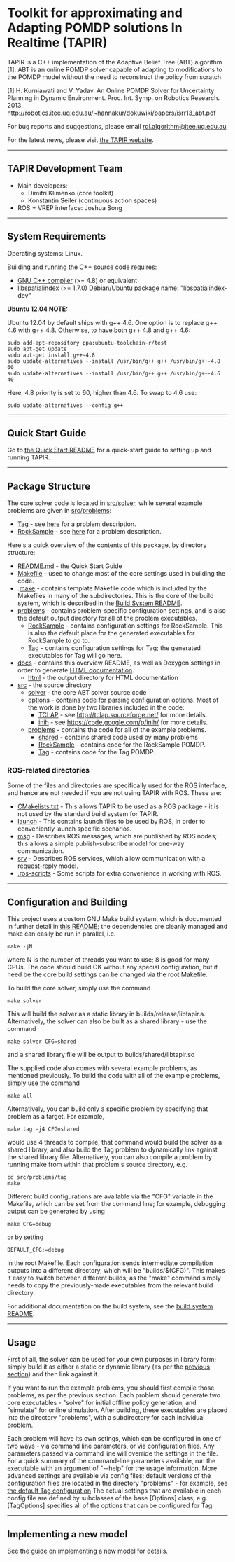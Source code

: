 Toolkit for approximating and Adapting POMDP solutions In Realtime (TAPIR)
==========================================================================

TAPIR is a C++ implementation of the Adaptive Belief Tree (ABT) algorithm \[1\].
ABT is an online POMDP solver capable of adapting to modifications to the POMDP
model without the need to reconstruct the policy from scratch.

\[1\] H. Kurniawati and V. Yadav. An Online POMDP Solver for Uncertainty Planning
in Dynamic Environment. Proc. Int. Symp. on Robotics Research. 2013.
http://robotics.itee.uq.edu.au/~hannakur/dokuwiki/papers/isrr13_abt.pdf

For bug reports and suggestions, please email rdl.algorithm@itee.uq.edu.au

For the latest news, please visit
[the TAPIR website](http://robotics.itee.uq.edu.au/~tapir).


--------------------------------------------------------------------------
TAPIR Development Team
--------------------------------------------------------------------------

- Main developers:
    * Dimitri Klimenko (core toolkit)
    * Konstantin Seiler (continuous action spaces)
- ROS + VREP interface: Joshua Song


--------------------------------------------------------------------------
System Requirements
--------------------------------------------------------------------------

Operating systems: Linux.

Building and running the C++ source code requires:

- [GNU C++ compiler](https://gcc.gnu.org) (>= 4.8) or equivalent
- [libspatialindex](http://libspatialindex.github.io) (>= 1.7.0)
	Debian/Ubuntu package name: "libspatialindex-dev"


**Ubuntu 12.04 NOTE:**

Ubuntu 12.04 by default ships with g++ 4.6. One option is to replace g++ 4.6
with g++ 4.8. Otherwise, to have both g++ 4.8 and g++ 4.6:

    sudo add-apt-repository ppa:ubuntu-toolchain-r/test
    sudo apt-get update
    sudo apt-get install g++-4.8
    sudo update-alternatives --install /usr/bin/g++ g++ /usr/bin/g++-4.8 60
    sudo update-alternatives --install /usr/bin/g++ g++ /usr/bin/g++-4.6 40

Here, 4.8 priority is set to 60, higher than 4.6. To swap to 4.6 use:

    sudo update-alternatives --config g++


--------------------------------------------------------------------------
Quick Start Guide
--------------------------------------------------------------------------

Go to [the Quick Start README][../README.md] for a quick-start guide to setting
up and running TAPIR.


--------------------------------------------------------------------------
Package Structure
--------------------------------------------------------------------------

The core solver code is located in [src/solver][../src/solver],
while several example problems are given in [src/problems][../src/problems]:

- [Tag][../src/problems/tag] - see
[here](http://www.cs.cmu.edu/~ggordon/jpineau-ggordon-thrun.ijcai03.pdf)
for a problem description.
- [RockSample][../src/problems/rocksample] - see
[here](http://arxiv.org/ftp/arxiv/papers/1207/1207.4166.pdf)
for a problem description.

Here's a quick overview of the contents of this package, by directory structure:

- [README.md][../README.md] - the Quick Start Guide
- [Makefile][../Makefile] - used to change most of the core settings used
  in building the code.
- .[make][../.make] - contains template Makefile code which is included by
  the Makefiles in many of the subdirectories. This is the core of the build
  system, which is described in the [Build System README][../.make/README.md].
- [problems][../problems] - contains problem-specific configuration settings,
  and is also the default output directory for all of the problem executables.
    * [RockSample][../problems/rocksample] - contains configuration settings for
      RockSample. This is also the default place for the generated executables
      for RockSample to go to.
    * [Tag][../problems/tag] - contains configuration settings for Tag; the
      generated executables for Tag will go here.
- [docs][../docs] - contains this overview README, as well as Doxygen settings
  in order to generate [HTML documentation][../docs/html/index.html].
    * [html][../docs/html] - the output directory for HTML documentation
- [src][../src] - the source directory
    * [solver][../src/solver] - the core ABT solver source code
    * [options][../src/options] - contains code for parsing configuration options.
      Most of the work is done by two libraries included in the code:
        - [TCLAP][../src/options/tclap] - see http://tclap.sourceforge.net/ for
          more details.
        - [inih][../src/options/inih] - see https://code.google.com/p/inih/ for
        more details.
    * [problems][../src/problems] - contains the code for all of the example
      problems.
        - [shared][../src/problems/shared] - contains shared code used by many
          problems
        - [RockSample][../src/problems/rocksample] - contains code for the
          RockSample POMDP.
        - [Tag][../src/problems/tag] - contains code for the Tag POMDP.


### ROS-related directories

Some of the files and directories are specifically used for the ROS interface,
and hence are not needed if you are not using TAPIR with ROS. These are:

- [CMakelists.txt][../CMakeLists.txt] - This allows TAPIR to be used as a ROS
  package - it is not used by the standard build system for TAPIR.
- [launch][../launch] - This contains launch files to be used by ROS, in order
  to conveniently launch specific scenarios.
- [msg][../msg] - Describes ROS messages, which are published by ROS nodes; this
  allows a simple publish-subscribe model for one-way communication.
- [srv][../srv] - Describes ROS services, which allow communication with a
  request-reply model.
- [.ros-scripts][../.ros-scripts] - Some scripts for extra convenience in working
  with ROS.


--------------------------------------------------------------------------
Configuration and Building
--------------------------------------------------------------------------

This project uses a custom GNU Make build system, which is documented in further
detail in [this README][../.make/README.md]; the dependencies are cleanly managed
and make can easily be run in parallel, i.e.

    make -jN

where N is the number of threads you want to use; 8 is good for many CPUs.
The code should build OK without any special configuration,
but if need be the core build settings can be changed via the root Makefile.

To build the core solver, simply use the command

    make solver

This will build the solver as a static library in builds/release/libtapir.a.
Alternatively, the solver can also be built as a shared library - use the
command

    make solver CFG=shared

and a shared library file will be output to builds/shared/libtapir.so

The supplied code also comes with several example problems, as mentioned
previously. To build the code with all of the example problems, simply use
the command

    make all

Alternatively, you can build only a specific problem by specifying that problem
as a target. For example,

    make tag -j4 CFG=shared

would use 4 threads to compile; that command would build the solver as a shared
library, and also build the Tag problem to dynamically link against the shared
library file.
Alternatively, you can also compile a problem by running make from within that
problem's source directory, e.g.

    cd src/problems/tag
    make

Different build configurations are available via the "CFG" variable in the
Makefile, which can be set from the command line; for example, debugging
output can be generated by using

    make CFG=debug

or by setting

    DEFAULT_CFG:=debug

in the root Makefile. Each configuration sends intermediate
compilation outputs into a different directory, which will be "builds/$(CFG)".
This makes it easy to switch between different builds, as the "make" command
simply needs to copy the previously-made executables from the relevant build
directory.

For additional documentation on the build system, see the
[build system README][../.make/README.md].


--------------------------------------------------------------------------
Usage
--------------------------------------------------------------------------
First of all, the solver can be used for your own purposes in library form;
simply build it as either a static or dynamic library (as per the
[previous section](#configuration-and-building))
and then link against it.

If you want to run the example problems, you should first compile those
problems, as per the previous section.
Each problem should generate two core executables - "solve" for initial offline
policy generation, and "simulate" for online simulation.
After building, these executables are placed into the directory "problems", with
a subdirectory for each individual problem.

Each problem will have its own setings, which can be configured in one of two
ways - via command line parameters, or via configuration files. Any parameters
passed via command line will override the settings in the file. For a quick
summary of the command-line parameters available, run the executable with an
argument of "--help" for the usage information. More advanced settings are
available via config files; default versions of the configuration files are
located in the directory "problems" - for example, see
[the default Tag configuration][../problems/tag/default.cfg]
The actual settings that are available in each config file are defined by
subclasses of the base [Options] class, e.g. [TagOptions] specifies all of
the options that can be configured for Tag.


--------------------------------------------------------------------------
Implementing a new model
--------------------------------------------------------------------------

See [the guide on implementing a new model][../docs/Making_A_New_Model.md]
for details.



[../.make]: ../.make
[../.make/README.md]: ../.make/README.md
[../.ros-scripts]: ../.ros-scripts
[../CMakeLists.txt]: ../CMakeLists.txt
[../Makefile]: ../Makefile
[../README.md]: ../README.md
[../docs]: ../docs
[../docs/Making_A_New_Model.md]: ../docs/Making_A_New_Model.md
[../docs/html]: ../docs/html
[../docs/html/index.html]: ../docs/html/index.html
[../launch]: ../launch
[../msg]: ../msg
[../problems]: ../problems
[../problems/rocksample]: ../problems/rocksample
[../problems/tag]: ../problems/tag
[../problems/tag/default.cfg]: ../problems/tag/default.cfg
[../src]: ../src
[../src/options]: ../src/options
[../src/options/inih]: ../src/options/inih
[../src/options/tclap]: ../src/options/tclap
[../src/problems]: ../src/problems
[../src/problems/rocksample]: ../src/problems/rocksample
[../src/problems/shared]: ../src/problems/shared
[../src/problems/tag]: ../src/problems/tag
[../src/solver]: ../src/solver
[../srv]: ../srv

